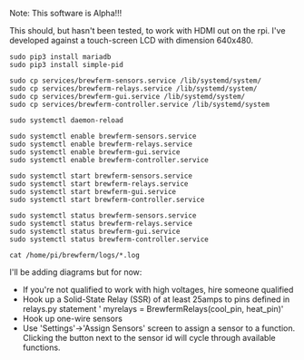 Note: This software is Alpha!!! 

This should, but hasn't been tested, to work with HDMI out on the rpi. I've developed against a touch-screen LCD with dimension 640x480.

```
sudo pip3 install mariadb
sudo pip3 install simple-pid

sudo cp services/brewferm-sensors.service /lib/systemd/system/
sudo cp services/brewferm-relays.service /lib/systemd/system/
sudo cp services/brewferm-gui.service /lib/systemd/system/
sudo cp services/brewferm-controller.service /lib/systemd/system

sudo systemctl daemon-reload

sudo systemctl enable brewferm-sensors.service
sudo systemctl enable brewferm-relays.service
sudo systemctl enable brewferm-gui.service
sudo systemctl enable brewferm-controller.service

sudo systemctl start brewferm-sensors.service
sudo systemctl start brewferm-relays.service
sudo systemctl start brewferm-gui.service
sudo systemctl start brewferm-controller.service

sudo systemctl status brewferm-sensors.service
sudo systemctl status brewferm-relays.service
sudo systemctl status brewferm-gui.service
sudo systemctl status brewferm-controller.service

cat /home/pi/brewferm/logs/*.log
```

I'll be adding diagrams but for now:
  * If you're not qualified to work with high voltages, hire someone qualified
  * Hook up a Solid-State Relay (SSR) of at least 25amps to pins defined in relays.py statement ' myrelays = BrewfermRelays(cool_pin, heat_pin)'
  * Hook up one-wire sensors
  * Use 'Settings'->'Assign Sensors' screen to assign a sensor to a function. Clicking the button next to the sensor id will cycle through available functions. 
